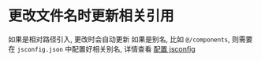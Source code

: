 # 更改文件名时更新相关引用

如果是相对路径引入, 更改时会自动更新
如果是别名, 比如 `@/components`, 则需要在 `jsconfig.json` 中配置好相关别名, 详情查看 [配置 jsconfig](./配置jsconfig.md)
